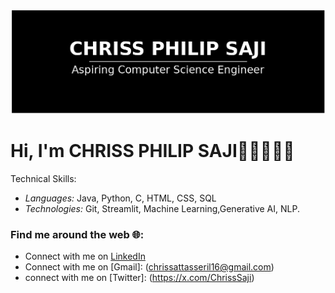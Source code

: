 ![Chriss Philip Saji](image.png)
# Hi, I'm  CHRISS PHILIP SAJI👋🏾🧑🏽‍💻

Technical Skills:
- *Languages:* Java, Python, C, HTML, CSS, SQL
- *Technologies:* Git, Streamlit, Machine Learning,Generative AI, NLP.

### Find me around the web 🌐:
- Connect with me on [LinkedIn](https://www.linkedin.com/in/chriss-philip-saji/)
- Connect with me on [Gmail]: (chrissattasseril16@gmail.com)
- connect with me on [Twitter]: (https://x.com/ChrissSaji)


<!---
Yampss/Yampss is a ✨ special ✨ repository because its `README.md` (this file) appears on your GitHub profile.
You can click the Preview link to take a look at your changes.
--->

